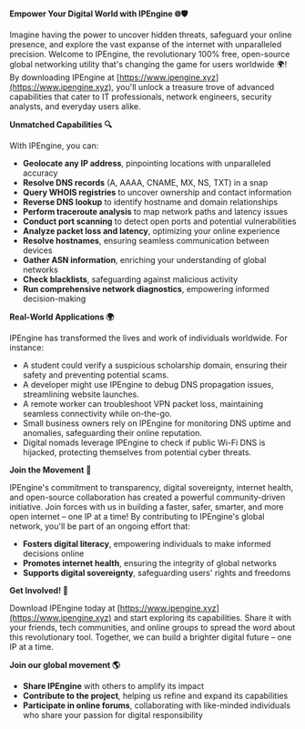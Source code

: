 **Empower Your Digital World with IPEngine 🌐🛡️**

Imagine having the power to uncover hidden threats, safeguard your online presence, and explore the vast expanse of the internet with unparalleled precision. Welcome to IPEngine, the revolutionary 100% free, open-source global networking utility that's changing the game for users worldwide 🌍! By downloading IPEngine at [https://www.ipengine.xyz](https://www.ipengine.xyz), you'll unlock a treasure trove of advanced capabilities that cater to IT professionals, network engineers, security analysts, and everyday users alike.

**Unmatched Capabilities 🔍**

With IPEngine, you can:

*   **Geolocate any IP address**, pinpointing locations with unparalleled accuracy
*   **Resolve DNS records** (A, AAAA, CNAME, MX, NS, TXT) in a snap
*   **Query WHOIS registries** to uncover ownership and contact information
*   **Reverse DNS lookup** to identify hostname and domain relationships
*   **Perform traceroute analysis** to map network paths and latency issues
*   **Conduct port scanning** to detect open ports and potential vulnerabilities
*   **Analyze packet loss and latency**, optimizing your online experience
*   **Resolve hostnames**, ensuring seamless communication between devices
*   **Gather ASN information**, enriching your understanding of global networks
*   **Check blacklists**, safeguarding against malicious activity
*   **Run comprehensive network diagnostics**, empowering informed decision-making

**Real-World Applications 🌍**

IPEngine has transformed the lives and work of individuals worldwide. For instance:

*   A student could verify a suspicious scholarship domain, ensuring their safety and preventing potential scams.
*   A developer might use IPEngine to debug DNS propagation issues, streamlining website launches.
*   A remote worker can troubleshoot VPN packet loss, maintaining seamless connectivity while on-the-go.
*   Small business owners rely on IPEngine for monitoring DNS uptime and anomalies, safeguarding their online reputation.
*   Digital nomads leverage IPEngine to check if public Wi-Fi DNS is hijacked, protecting themselves from potential cyber threats.

**Join the Movement 🚀**

IPEngine's commitment to transparency, digital sovereignty, internet health, and open-source collaboration has created a powerful community-driven initiative. Join forces with us in building a faster, safer, smarter, and more open internet – one IP at a time! By contributing to IPEngine's global network, you'll be part of an ongoing effort that:

*   **Fosters digital literacy**, empowering individuals to make informed decisions online
*   **Promotes internet health**, ensuring the integrity of global networks
*   **Supports digital sovereignty**, safeguarding users' rights and freedoms

**Get Involved! 🤝**

Download IPEngine today at [https://www.ipengine.xyz](https://www.ipengine.xyz) and start exploring its capabilities. Share it with your friends, tech communities, and online groups to spread the word about this revolutionary tool. Together, we can build a brighter digital future – one IP at a time.

**Join our global movement 🌎**

*   **Share IPEngine** with others to amplify its impact
*   **Contribute to the project**, helping us refine and expand its capabilities
*   **Participate in online forums**, collaborating with like-minded individuals who share your passion for digital responsibility